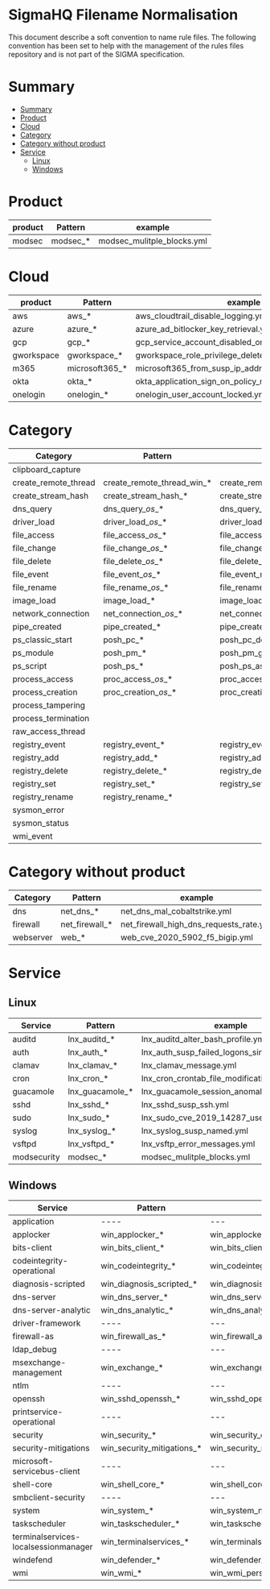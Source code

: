 # SigmaHQ Filename Normalisation <!-- omit in toc -->

This document describe a soft convention to name rule files. The following convention has been set to help with the management of the rules files repository and is not part of the SIGMA specification.

# Summary

- [Summary](#summary)
- [Product](#product)
- [Cloud](#cloud)
- [Category](#category)
- [Category without product](#category-without-product)
- [Service](#service)
  - [Linux](#linux)
  - [Windows](#windows)

# Product

| product    | Pattern        | example                                                 |
| ---------- | -------------- | ------------------------------------------------------- |
| modsec     | modsec_*       | modsec_mulitple_blocks.yml                              |

# Cloud

| product    | Pattern        | example                                                 |
| ---------- | -------------- | ------------------------------------------------------- |
| aws        | aws_*          | aws_cloudtrail_disable_logging.yml                      |
| azure      | azure_*        | azure_ad_bitlocker_key_retrieval.yml                    |
| gcp        | gcp_*          | gcp_service_account_disabled_or_deleted.yml             |
| gworkspace | gworkspace_*   | gworkspace_role_privilege_deleted.yml                   |
| m365       | microsoft365_* | microsoft365_from_susp_ip_addresses.yml                 |
| okta       | okta_*         | okta_application_sign_on_policy_modified_or_deleted.yml |
| onelogin   | onelogin_*     | onelogin_user_account_locked.yml                        |

# Category

| Category             | Pattern                    | example                                         |
| -------------------- | -------------------------- | ----------------------------------------------- |
| clipboard_capture    |                            |                                                 |
| create_remote_thread | create_remote_thread_win_* | create_remote_thread_win_bumblebee.yml          |
| create_stream_hash   | create_stream_hash_*       | create_stream_hash_ads_executable.yml           |
| dns_query            | dns_query_*os*_*           | dns_query_win_mal_cobaltstrike.yml              |
| driver_load          | driver_load_*os*_*         | driver_load_vuln_drivers_names.yml              |
| file_access          | file_access_*os*_*         | file_access_win_browser_credential_stealing.yml |
| file_change          | file_change_*os*_*         | file_change_win_2022_timestomping.yml           |
| file_delete          | file_delete_*os*_*         | file_delete_win_delete_backup_file.yml          |
| file_event           | file_event_*os*_*          | file_event_macos_startup_items.yml              |
| file_rename          | file_rename_*os*_*         | file_rename_win_not_dll_to_dll.yml              |
| image_load           | image_load_*               | image_load_susp_advapi32_dll.yml                |
| network_connection   | net_connection_*os*_*      | net_connection_lnx_crypto_mining_indicators.yml |
| pipe_created         | pipe_created_*             | pipe_created_tool_psexec.yml                    |
| ps_classic_start     | posh_pc_*                  | posh_pc_downgrade_attack.yml                    |
| ps_module            | posh_pm_*                  | posh_pm_get_clipboard.yml                       |
| ps_script            | posh_ps_*                  | posh_ps_as_rep_roasting.yml                     |
| process_access       | proc_access_*os*_*         | proc_access_win_lsass_memdump.yml               |
| process_creation     | proc_creation_*os*_*       | proc_creation_win_apt_apt29_thinktanks.yml      |
| process_tampering    |                            |                                                 |
| process_termination  |                            |                                                 |
| raw_access_thread    |                            |                                                 |
| registry_event       | registry_event_*           | registry_event_apt_pandemic.yml                 |
| registry_add         | registry_add_*             | registry_add_mal_ursnif.yml                     |
| registry_delete      | registry_delete_*          | registry_delete_mstsc_history_cleared.yml       |
| registry_set         | registry_set_*             | registry_set_add_port_monitor.yml               |
| registry_rename      | registry_rename_*          |                                                 |
| sysmon_error         |                            |                                                 |
| sysmon_status        |                            |                                                 |
| wmi_event            |                            |                                                 |

# Category without product

| Category  | Pattern        | example                                 |
| --------- | -------------- | --------------------------------------- |
| dns       | net_dns_*      | net_dns_mal_cobaltstrike.yml            |
| firewall  | net_firewall_* | net_firewall_high_dns_requests_rate.yml |
| webserver | web_*          | web_cve_2020_5902_f5_bigip.yml          |

# Service

## Linux

| Service                               | Pattern                       | example                                           |
| ------------------------------------- | ----------------------------- | ------------------------------------------------- |
| auditd                                | lnx_auditd_*                  | lnx_auditd_alter_bash_profile.yml                 |
| auth                                  | lnx_auth_*                    | lnx_auth_susp_failed_logons_single_source.yml     |
| clamav                                | lnx_clamav_*                  | lnx_clamav_message.yml                            |
| cron                                  | lnx_cron_*                    | lnx_cron_crontab_file_modification.yml            |
| guacamole                             | lnx_guacamole_*               | lnx_guacamole_session_anomaly.yml                 |
| sshd                                  | lnx_sshd_*                    | lnx_sshd_susp_ssh.yml                             |
| sudo                                  | lnx_sudo_*                    | lnx_sudo_cve_2019_14287_user.yml                  |
| syslog                                | lnx_syslog_*                  | lnx_syslog_susp_named.yml                         |
| vsftpd                                | lnx_vsftpd_*                  | lnx_vsftp_error_messages.yml                      |
| modsecurity                           | modsec_*                      | modsec_mulitple_blocks.yml                        |

## Windows

| Service                               | Pattern                       | example                                                 |
| ------------------------------------- | ----------------------------- | ------------------------------------------------------- |
| application                           | ----                          | ---                                                     |
| applocker                             | win_applocker_*               | win_applocker_file_was_not_allowed_to_run.yml           |
| bits-client                           | win_bits_client_*             | win_bits_client_susp_local_file.yml                     |
| codeintegrity-operational             | win_codeintegrity_*           | win_codeintegrity_attempted_dll_load.yml                |
| diagnosis-scripted                    | win_diagnosis_scripted_*      | win_diagnosis_scripted_load_remote_diagcab.yml          |
| dns-server                            | win_dns_server_*              | win_dns_server_susp_dns_config.yml                      |
| dns-server-analytic                   | win_dns_analytic_*            | win_dns_analytic_apt_gallium.yml                        |
| driver-framework                      | ----                          | ---                                                     |
| firewall-as                           | win_firewall_as_*             | win_firewall_as_change_rule.yml                         |
| ldap_debug                            | ----                          | ---                                                     |
| msexchange-management                 | win_exchange_*                | win_exchange_proxylogon_oabvirtualdir.yml               |
| ntlm                                  | ----                          | ---                                                     |
| openssh                               | win_sshd_openssh_*            | win_sshd_openssh_server_listening_on_socket.yml         |
| printservice-operational              | ----                          | ---                                                     |
| security                              | win_security_*                | win_security_dcsync.yml                                 |
| security-mitigations                  | win_security_mitigations_*    | win_security_mitigations_defender_load_unsigned_dll.yml |
| microsoft-servicebus-client           | ----                          | ---                                                     |
| shell-core                            | win_shell_core_*              | win_shell_core_susp_packages_installed.yml              |
| smbclient-security                    | ----                          | ---                                                     |
| system                                | win_system_*                  | win_system_ntfs_vuln_exploit.yml                        |
| taskscheduler                         | win_taskscheduler_*           | win_taskscheduler_susp_task_locations.yml               |
| terminalservices-localsessionmanager  | win_terminalservices_*        | win_terminalservices_rdp_ngrok.yml                      |
| windefend                             | win_defender_*                | win_defender_amsi_trigger.yml                           |
| wmi                                   | win_wmi_*                     | win_wmi_persistence.yml                                 |

